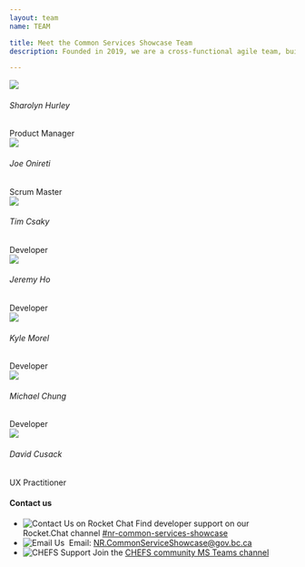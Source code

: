 ```yaml
---
layout: team
name: TEAM

title: Meet the Common Services Showcase Team
description: Founded in 2019, we are a cross-functional agile team, building on the work done by former and external contributors. Our team focuses on inspiring innovation for our customers with convenient and reliable Common Services.​<br /><br />We aim to help other development teams incorporate common services into their applications or take advantage of our hosted services. Using common services saves time, money and reduces software duplication. By improving our offerings through continuous improvement, we hope to build and maintain robust products that meet the long-term needs of our clients.

---
```

<div class="text-center mb-5">
    <div class="person">
        <div class="person-crop">
            <img src="{{ site.baseurl }}/assets/images/team/sha.png" class="rounded" />
        </div>
        <h6>Sharolyn Hurley</h6>
        <span>Product Manager</span>
    </div>
    <div class="person">
        <div class="person-crop">
            <img src="{{ site.baseurl }}/assets/images/team/joe.png" class="rounded" />
        </div>
        <h6>Joe Onireti</h6>
        <span>Scrum Master</span>
    </div>
    <div class="person">
        <div class="person-crop">
            <img src="{{ site.baseurl }}/assets/images/team/tim.png" class="rounded" />
        </div>
        <h6>Tim Csaky</h6>
        <span>Developer</span>
    </div>
    <div class="person">
        <div class="person-crop">
            <img src="{{ site.baseurl }}/assets/images/team/jer.png" class="rounded" />
        </div>
        <h6>Jeremy Ho</h6>
        <span>Developer</span>
    </div>
    <div class="person">
        <div class="person-crop">
            <img src="{{ site.baseurl }}/assets/images/team/kyl.png" class="rounded" />
        </div>
        <h6>Kyle Morel</h6>
        <span>Developer</span>
    </div>
    <div class="person">
        <div class="person-crop">
            <img src="{{ site.baseurl }}/assets/images/team/mic.png" class="rounded" />
        </div>
        <h6>Michael Chung</h6>
        <span>Developer</span>
    </div>
    <div class="person">
        <div class="person-crop">
            <img src="{{ site.baseurl }}/assets/images/team/dav.png" class="rounded" />
        </div>
        <h6>David Cusack</h6>
        <span>UX Practitioner</span>
    </div>
</div>

<h4>Contact us</h4>

<ul>
    <li>
        <img src="{{ site.baseurl }}/assets/images/rocketchat-brands.svg" alt="Contact Us on Rocket Chat" />
        <span>
            Find developer support on our Rocket.Chat channel <a href="https://chat.developer.gov.bc.ca/channel/nr-common-services-showcase" target="_blank">#nr-common-services-showcase</a>
        </span>
    </li>
    <li>
        <img src="{{ site.baseurl }}/assets/images/email.svg" alt="Email Us" />
        <span>
            &nbsp;Email: <a href="mailto:nr.commonserviceshowcase@gov.bc.ca">NR.CommonServiceShowcase@gov.bc.ca</a>
        </span>
    </li>
    <li>
        <img src="{{ site.baseurl }}/assets/images/ms-teams.svg" alt="CHEFS Support" />
        <span>
            Join the <a href="https://teams.microsoft.com/l/channel/19%3a34b9d4b4deb54eebaa9be8bc1ccf02f7%40thread.tacv2/CHEFS?groupId=bef8086f-20c7-43a4-bd07-29ce764e818c&tenantId=6fdb5200-3d0d-4a8a-b036-d3685e359adc" target="_blank">CHEFS community MS Teams channel</a>
        </span>
    </li>
</ul>
